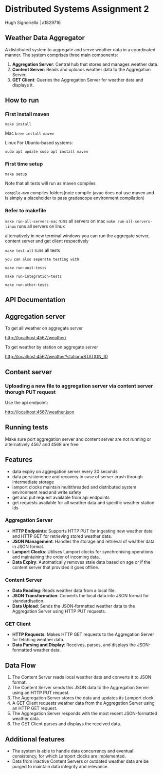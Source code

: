 # Distributed Systems Assignment 2

Hugh Signoriello | a1829716

## Weather Data Aggregator

A distributed system to aggregate and serve weather data in a coordinated manner. The system comprises three main components:

1. **Aggregation Server**: Central hub that stores and manages weather data.
2. **Content Server**: Reads and uploads weather data to the Aggregation Server.
3. **GET Client**: Queries the Aggregation Server for weather data and displays it.

## How to run

### First install maven

`make install`

Mac
`brew install maven`

Linux For Ubuntu-based systems:

`sudo apt update
sudo apt install maven`

### First time setup

`make setup`

Note that all tests will run as maven compiles

`compile-mvn` compiles folders(note compile-javac does not use maven and is simply a placeholder to pass gradescope environment compilation)

### Refer to makefile

`make run-all-servers-mac` runs all servers on mac
`make run-all-servers-linux` runs all servers on linux

alternatively in new terminal windows you can run the aggregate server, content server and get client respectively

`make test-all` runs all tests

`you can also seperate testing with`

`make run-unit-tests`

`make run-integration-tests`

`make run-other-tests`

## API Documentation

## Aggregation server

To get all weather on aggregate server

<http://localhost:4567/weather/>

To get weather by station on aggregate server

<http://localhost:4567/weather?station=STATION_ID>

## Content server

### Uploading a new file to aggregation server via content server thorugh PUT request

Use the api endpoint:

<http://localhost:4567/weather.json>

## Running tests

Make sure port aggregation server and content server are not running or alternatively 4567 and 4568 are free

## Features

- data expiry on aggregation server every 30 seconds
- data persistenence and recovery in case of server crash through intermediate storage
- lamport clocks maintain multithreaded and distributed system environment read and write safety
- get and put request available from api endpoints
- get requests available for all weather data and specific weather station ids

### Aggregation Server

- **HTTP Endpoints**: Supports HTTP PUT for ingesting new weather data and HTTP GET for retrieving stored weather data.
- **JSON Management**: Handles the storage and retrieval of weather data in JSON format.
- **Lamport Clocks**: Utilises Lamport clocks for synchronising operations and maintaining the order of incoming data.
- **Data Expiry**: Automatically removes stale data based on age or if the content server that provided it goes offline.

### Content Server

- **Data Reading**: Reads weather data from a local file.
- **JSON Transformation**: Converts the local data into JSON format for standardisation.
- **Data Upload**: Sends the JSON-formatted weather data to the Aggregation Server using HTTP PUT requests.

### GET Client

- **HTTP Requests**: Makes HTTP GET requests to the Aggregation Server for fetching weather data.
- **Data Parsing and Display**: Receives, parses, and displays the JSON-formatted weather data.

## Data Flow

1. The Content Server reads local weather data and converts it to JSON format.
2. The Content Server sends this JSON data to the Aggregation Server using an HTTP PUT request.
3. The Aggregation Server stores the data and updates its Lamport clock.
4. A GET Client requests weather data from the Aggregation Server using an HTTP GET request.
5. The Aggregation Server responds with the most recent JSON-formatted weather data.
6. The GET Client parses and displays the received data.

## Additional features

- The system is able to handle data concurrency and eventual consistency, for which Lamport clocks are implemented.
- Data from inactive Content Servers or outdated weather data are be purged to maintain data integrity and relevance.

```

```
